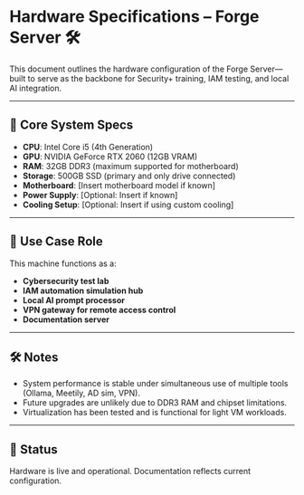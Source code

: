 # Hardware Specifications – Forge Server 🛠️

This document outlines the hardware configuration of the Forge Server—built to serve as the backbone for Security+ training, IAM testing, and local AI integration.

---

## 🔩 Core System Specs

- **CPU**: Intel Core i5 (4th Generation)
- **GPU**: NVIDIA GeForce RTX 2060 (12GB VRAM)
- **RAM**: 32GB DDR3 (maximum supported for motherboard)
- **Storage**: 500GB SSD (primary and only drive connected)
- **Motherboard**: [Insert motherboard model if known]
- **Power Supply**: [Optional: Insert if known]
- **Cooling Setup**: [Optional: Insert if using custom cooling]

---

## 🧠 Use Case Role

This machine functions as a:
- **Cybersecurity test lab**
- **IAM automation simulation hub**
- **Local AI prompt processor**
- **VPN gateway for remote access control**
- **Documentation server**

---

## 🛠️ Notes

- System performance is stable under simultaneous use of multiple tools (Ollama, Meetily, AD sim, VPN).
- Future upgrades are unlikely due to DDR3 RAM and chipset limitations.
- Virtualization has been tested and is functional for light VM workloads.

---

## 📍 Status

Hardware is live and operational. Documentation reflects current configuration.
